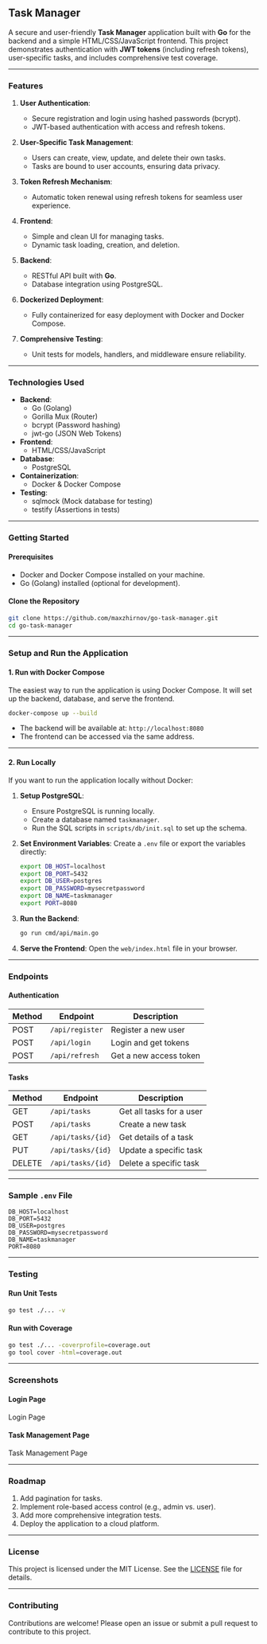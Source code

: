 ## **Task Manager**

A secure and user-friendly **Task Manager** application built with **Go** for the backend and a simple HTML/CSS/JavaScript frontend. This project demonstrates authentication with **JWT tokens** (including refresh tokens), user-specific tasks, and includes comprehensive test coverage.

---

### **Features**
1. **User Authentication**:
   - Secure registration and login using hashed passwords (bcrypt).
   - JWT-based authentication with access and refresh tokens.

2. **User-Specific Task Management**:
   - Users can create, view, update, and delete their own tasks.
   - Tasks are bound to user accounts, ensuring data privacy.

3. **Token Refresh Mechanism**:
   - Automatic token renewal using refresh tokens for seamless user experience.

4. **Frontend**:
   - Simple and clean UI for managing tasks.
   - Dynamic task loading, creation, and deletion.

5. **Backend**:
   - RESTful API built with **Go**.
   - Database integration using PostgreSQL.

6. **Dockerized Deployment**:
   - Fully containerized for easy deployment with Docker and Docker Compose.

7. **Comprehensive Testing**:
   - Unit tests for models, handlers, and middleware ensure reliability.

---

### **Technologies Used**
- **Backend**:
  - Go (Golang)
  - Gorilla Mux (Router)
  - bcrypt (Password hashing)
  - jwt-go (JSON Web Tokens)
- **Frontend**:
  - HTML/CSS/JavaScript
- **Database**:
  - PostgreSQL
- **Containerization**:
  - Docker & Docker Compose
- **Testing**:
  - sqlmock (Mock database for testing)
  - testify (Assertions in tests)

---

### **Getting Started**

#### **Prerequisites**
- Docker and Docker Compose installed on your machine.
- Go (Golang) installed (optional for development).

#### **Clone the Repository**
```bash
git clone https://github.com/maxzhirnov/go-task-manager.git
cd go-task-manager
```

---

### **Setup and Run the Application**

#### **1. Run with Docker Compose**
The easiest way to run the application is using Docker Compose. It will set up the backend, database, and serve the frontend.

```bash
docker-compose up --build
```

- The backend will be available at: `http://localhost:8080`
- The frontend can be accessed via the same address.

---

#### **2. Run Locally**

If you want to run the application locally without Docker:

1. **Setup PostgreSQL**:
   - Ensure PostgreSQL is running locally.
   - Create a database named `taskmanager`.
   - Run the SQL scripts in `scripts/db/init.sql` to set up the schema.

2. **Set Environment Variables**:
   Create a `.env` file or export the variables directly:
   ```bash
   export DB_HOST=localhost
   export DB_PORT=5432
   export DB_USER=postgres
   export DB_PASSWORD=mysecretpassword
   export DB_NAME=taskmanager
   export PORT=8080
   ```

3. **Run the Backend**:
   ```bash
   go run cmd/api/main.go
   ```

4. **Serve the Frontend**:
   Open the `web/index.html` file in your browser.

---

### **Endpoints**

#### **Authentication**
| Method | Endpoint         | Description                |
|--------|------------------|----------------------------|
| POST   | `/api/register`  | Register a new user        |
| POST   | `/api/login`     | Login and get tokens       |
| POST   | `/api/refresh`   | Get a new access token     |

#### **Tasks**
| Method | Endpoint         | Description                |
|--------|------------------|----------------------------|
| GET    | `/api/tasks`     | Get all tasks for a user   |
| POST   | `/api/tasks`     | Create a new task          |
| GET    | `/api/tasks/{id}`| Get details of a task      |
| PUT    | `/api/tasks/{id}`| Update a specific task     |
| DELETE | `/api/tasks/{id}`| Delete a specific task     |

---

### **Sample `.env` File**
```env
DB_HOST=localhost
DB_PORT=5432
DB_USER=postgres
DB_PASSWORD=mysecretpassword
DB_NAME=taskmanager
PORT=8080
```

---

### **Testing**

#### **Run Unit Tests**
```bash
go test ./... -v
```

#### **Run with Coverage**
```bash
go test ./... -coverprofile=coverage.out
go tool cover -html=coverage.out
```

---

### **Screenshots**

#### **Login Page**
Login Page

#### **Task Management Page**
Task Management Page

---

### **Roadmap**
1. Add pagination for tasks.
2. Implement role-based access control (e.g., admin vs. user).
3. Add more comprehensive integration tests.
4. Deploy the application to a cloud platform.

---

### **License**

This project is licensed under the MIT License. See the [LICENSE](LICENSE) file for details.

---

### **Contributing**

Contributions are welcome! Please open an issue or submit a pull request to contribute to this project.